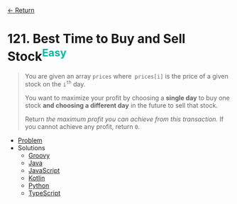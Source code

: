 [&larr; Return](https://hanggrian.github.io/grind-leetcode/)

# 121. Best Time to Buy and Sell Stock<sup style="color: rgb(0, 184, 163);">Easy</sup>

> You are given an array `prices` where` prices[i]` is the price of a given
  stock on the `i`<sup>`th`</sup> day.
>
> You want to maximize your profit by choosing a **single day** to buy one stock
  **and choosing a different day** in the future to sell that stock.
>
> Return *the maximum profit you can achieve from this transaction.* If you
  cannot achieve any profit, return `0`.

- [Problem](https://leetcode.com/problems/best-time-to-buy-and-sell-stock/)
- Solutions
  - [Groovy](https://github.com/hanggrian/grind-leetcode/blob/main/groovy/src/main/groovy/problems101_200/BestTimeToBuyAndSellStock.groovy)
  - [Java](https://github.com/hanggrian/grind-leetcode/blob/main/java/src/main/java/problems101_200/BestTimeToBuyAndSellStock.java)
  - [JavaScript](https://github.com/hanggrian/grind-leetcode/blob/main/javascript/src/problems101_200/best-time-to-buy-and-sell-stock.js)
  - [Kotlin](https://github.com/hanggrian/grind-leetcode/blob/main/kotlin/src/main/kotlin/problems101_200/BestTimeToBuyAndSellStock.kt)
  - [Python](https://github.com/hanggrian/grind-leetcode/blob/main/python/src/problems101_200/best_time_to_buy_and_sell_stock.py)
  - [TypeScript](https://github.com/hanggrian/grind-leetcode/blob/main/typescript/src/problems101_200/best-time-to-buy-and-sell-stock.ts)

